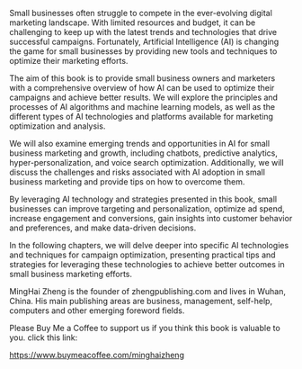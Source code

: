 
Small businesses often struggle to compete in the ever-evolving digital marketing landscape. With limited resources and budget, it can be challenging to keep up with the latest trends and technologies that drive successful campaigns. Fortunately, Artificial Intelligence (AI) is changing the game for small businesses by providing new tools and techniques to optimize their marketing efforts.

The aim of this book is to provide small business owners and marketers with a comprehensive overview of how AI can be used to optimize their campaigns and achieve better results. We will explore the principles and processes of AI algorithms and machine learning models, as well as the different types of AI technologies and platforms available for marketing optimization and analysis.

We will also examine emerging trends and opportunities in AI for small business marketing and growth, including chatbots, predictive analytics, hyper-personalization, and voice search optimization. Additionally, we will discuss the challenges and risks associated with AI adoption in small business marketing and provide tips on how to overcome them.

By leveraging AI technology and strategies presented in this book, small businesses can improve targeting and personalization, optimize ad spend, increase engagement and conversions, gain insights into customer behavior and preferences, and make data-driven decisions.

In the following chapters, we will delve deeper into specific AI technologies and techniques for campaign optimization, presenting practical tips and strategies for leveraging these technologies to achieve better outcomes in small business marketing efforts.

MingHai Zheng is the founder of zhengpublishing.com and lives in Wuhan, China. His main publishing areas are business, management, self-help, computers and other emerging foreword fields.

Please Buy Me a Coffee to support us if you think this book is valuable to you. click this link:

https://www.buymeacoffee.com/minghaizheng
